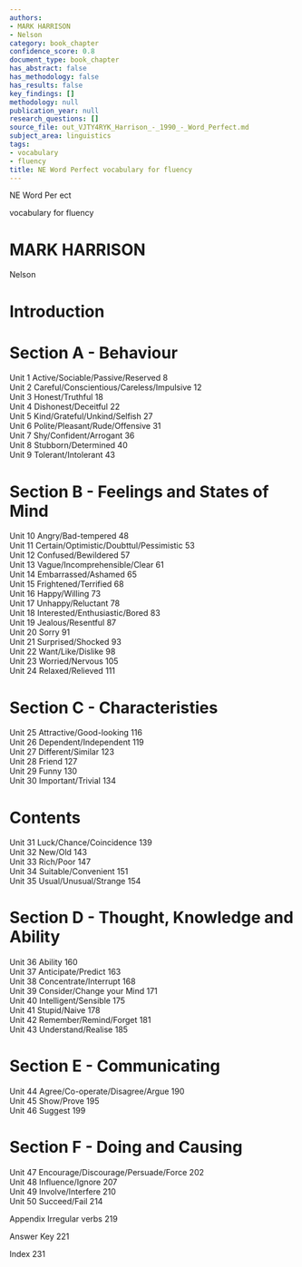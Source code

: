 ```yaml
---
authors:
- MARK HARRISON
- Nelson
category: book_chapter
confidence_score: 0.8
document_type: book_chapter
has_abstract: false
has_methodology: false
has_results: false
key_findings: []
methodology: null
publication_year: null
research_questions: []
source_file: out_VJTY4RYK_Harrison_-_1990_-_Word_Perfect.md
subject_area: linguistics
tags:
- vocabulary
- fluency
title: NE Word Perfect vocabulary for fluency
---
```


NE Word Per ect

vocabulary for fluency

# MARK HARRISON

Nelson

# Introduction

# Section A - Behaviour

Unit 1 Active/Sociable/Passive/Reserved 8   
Unit 2 Careful/Conscientious/Careless/Impulsive 12   
Unit 3 Honest/Truthful 18   
Unit 4 Dishonest/Deceitful 22   
Unit 5 Kind/Grateful/Unkind/Selfish 27   
Unit 6 Polite/Pleasant/Rude/Offensive 31   
Unit 7 Shy/Confident/Arrogant 36   
Unit 8 Stubborn/Determined 40   
Unit 9 Tolerant/Intolerant 43

# Section B - Feelings and States of Mind

Unit 10 Angry/Bad-tempered 48   
Unit 11 Certain/Optimistic/Doubttul/Pessimistic 53   
Unit 12 Confused/Bewildered 57   
Unit 13 Vague/Incomprehensible/Clear 61   
Unit 14 Embarrassed/Ashamed 65   
Unit 15 Frightened/Terrified 68   
Unit 16 Happy/Willing 73   
Unit 17 Unhappy/Reluctant 78   
Unit 18 Interested/Enthusiastic/Bored 83   
Unit 19 Jealous/Resentful 87   
Unit 20 Sorry 91   
Unit 21 Surprised/Shocked 93   
Unit 22 Want/Like/Dislike 98   
Unit 23 Worried/Nervous 105   
Unit 24 Relaxed/Relieved 111

# Section C - Characteristies

Unit 25 Attractive/Good-looking 116   
Unit 26 Dependent/Independent 119   
Unit 27 Different/Similar 123   
Unit 28 Friend 127   
Unit 29 Funny 130   
Unit 30 Important/Trivial 134

# Contents

Unit 31 Luck/Chance/Coincidence 139   
Unit 32 New/Old 143   
Unit 33 Rich/Poor 147   
Unit 34 Suitable/Convenient 151   
Unit 35 Usual/Unusual/Strange 154

# Section D - Thought, Knowledge and Ability

Unit 36 Ability 160   
Unit 37 Anticipate/Predict 163   
Unit 38 Concentrate/Interrupt 168   
Unit 39 Consider/Change your Mind 171   
Unit 40 Intelligent/Sensible 175   
Unit 41 Stupid/Naive 178   
Unit 42 Remember/Remind/Forget 181   
Unit 43 Understand/Realise 185

# Section E - Communicating

Unit 44 Agree/Co-operate/Disagree/Argue 190   
Unit 45 Show/Prove 195   
Unit 46 Suggest 199

# Section F - Doing and Causing

Unit 47 Encourage/Discourage/Persuade/Force 202   
Unit 48 Influence/Ignore 207   
Unit 49 Involve/Interfere 210   
Unit 50 Succeed/Fail 214

Appendix  Irregular verbs 219

Answer Key 221

Index 231